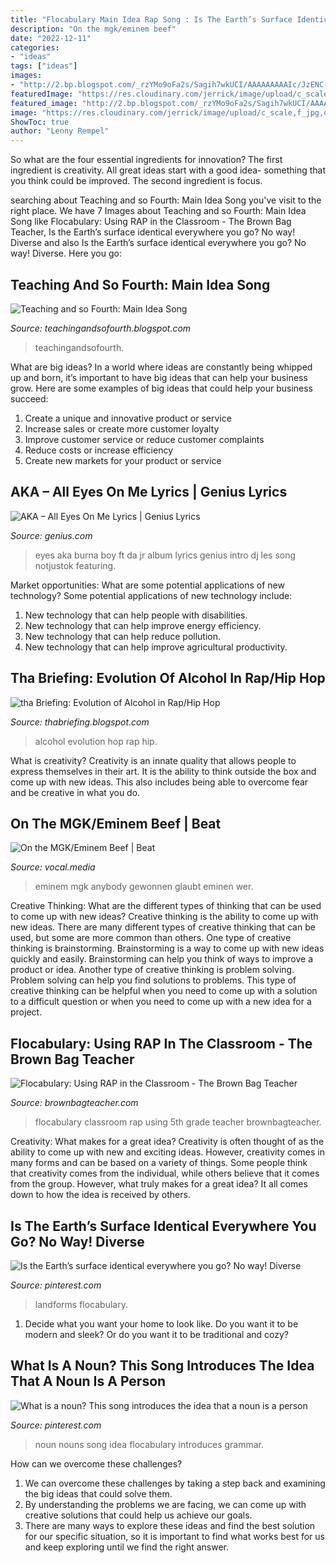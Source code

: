 ```yaml
---
title: "Flocabulary Main Idea Rap Song : Is The Earth’s Surface Identical Everywhere You Go? No Way! Diverse"
description: "On the mgk/eminem beef"
date: "2022-12-11"
categories:
- "ideas"
tags: ["ideas"]
images:
- "http://2.bp.blogspot.com/_rzYMo9oFa2s/Sagih7wkUCI/AAAAAAAAAIc/JzENC-i5CBg/s200/Courvoisier+X.O..jpg"
featuredImage: "https://res.cloudinary.com/jerrick/image/upload/c_scale,f_jpg,q_auto/nkb9656n62rmmm10qb8i.jpg"
featured_image: "http://2.bp.blogspot.com/_rzYMo9oFa2s/Sagih7wkUCI/AAAAAAAAAIc/JzENC-i5CBg/s200/Courvoisier+X.O..jpg"
image: "https://res.cloudinary.com/jerrick/image/upload/c_scale,f_jpg,q_auto/nkb9656n62rmmm10qb8i.jpg"
ShowToc: true
author: "Lenny Rempel"
---
```



So what are the four essential ingredients for innovation? The first ingredient is creativity. All great ideas start with a good idea- something that you think could be improved. The second ingredient is focus.

	

		
searching about Teaching and so Fourth: Main Idea Song you've visit to the right place. We have 7 Images about Teaching and so Fourth: Main Idea Song like Flocabulary: Using RAP in the Classroom - The Brown Bag Teacher, Is the Earth’s surface identical everywhere you go? No way! Diverse and also Is the Earth’s surface identical everywhere you go? No way! Diverse. Here you go:
		
    
## Teaching And So Fourth: Main Idea Song

<img loading=lazy src="https://2.bp.blogspot.com/-IMRiEeWYnvI/VxWRWUr45OI/AAAAAAAACBY/G2pZbkFIh_Qp4MSrpeUPruGfRDWpCZVsACLcB/w1200-h630-p-k-no-nu/Slide1.jpg" onerror="this.onerror=null;this.src='https://tse1.mm.bing.net/th?id=OIP.29grbvYt84up5LnVt0Uv-QFZC1&amp;pid=15.1';" alt="Teaching and so Fourth: Main Idea Song">

_Source: teachingandsofourth.blogspot.com_

>teachingandsofourth. 

	

What are big ideas?
In a world where ideas are constantly being whipped up and born, it’s important to have big ideas that can help your business grow. Here are some examples of big ideas that could help your business succeed: 
1. Create a unique and innovative product or service 
2. Increase sales or create more customer loyalty 
3. Improve customer service or reduce customer complaints 
4. Reduce costs or increase efficiency 
5. Create new markets for your product or service 

    
## AKA – All Eyes On Me Lyrics | Genius Lyrics

<img loading=lazy src="https://images.rapgenius.com/878be4ea04a4b5fd8780a9050d355987.1000x1000x1.png" onerror="this.onerror=null;this.src='https://tse1.mm.bing.net/th?id=OIP.vjc1qWJIN6MqGMdGHoms-QHaHa&amp;pid=15.1';" alt="AKA – All Eyes On Me Lyrics | Genius Lyrics">

_Source: genius.com_

>eyes aka burna boy ft da jr album lyrics genius intro dj les song notjustok featuring. 

	

Market opportunities: What are some potential applications of new technology?
Some potential applications of new technology include: 
1. New technology that can help people with disabilities. 
2. New technology that can help improve energy efficiency. 
3. New technology that can help reduce pollution. 
4. New technology that can help improve agricultural productivity.

    
## Tha Briefing: Evolution Of Alcohol In Rap/Hip Hop

<img loading=lazy src="http://2.bp.blogspot.com/_rzYMo9oFa2s/Sagih7wkUCI/AAAAAAAAAIc/JzENC-i5CBg/s200/Courvoisier+X.O..jpg" onerror="this.onerror=null;this.src='https://tse3.mm.bing.net/th?id=OIP.mJLzFwiq4ZLf_-3E1d98lQAAAA&amp;pid=15.1';" alt="tha Briefing: Evolution of Alcohol in Rap/Hip Hop">

_Source: thabriefing.blogspot.com_

>alcohol evolution hop rap hip. 

	

What is creativity?
Creativity is an innate quality that allows people to express themselves in their art. It is the ability to think outside the box and come up with new ideas. This also includes being able to overcome fear and be creative in what you do.

    
## On The MGK/Eminem Beef | Beat

<img loading=lazy src="https://res.cloudinary.com/jerrick/image/upload/c_scale,f_jpg,q_auto/nkb9656n62rmmm10qb8i.jpg" onerror="this.onerror=null;this.src='https://tse1.mm.bing.net/th?id=OIP.avqna7vZK7JiGd52D0XMDwHaEq&amp;pid=15.1';" alt="On the MGK/Eminem Beef | Beat">

_Source: vocal.media_

>eminem mgk anybody gewonnen glaubt eminen wer. 

	

Creative Thinking: What are the different types of thinking that can be used to come up with new ideas?
Creative thinking is the ability to come up with new ideas. There are many different types of creative thinking that can be used, but some are more common than others. One type of creative thinking is brainstorming. Brainstorming is a way to come up with new ideas quickly and easily. Brainstorming can help you think of ways to improve a product or idea. Another type of creative thinking is problem solving. Problem solving can help you find solutions to problems. This type of creative thinking can be helpful when you need to come up with a solution to a difficult question or when you need to come up with a new idea for a project.

    
## Flocabulary: Using RAP In The Classroom - The Brown Bag Teacher

<img loading=lazy src="http://brownbagteacher.com/wp-content/uploads/2015/02/Many-Subjects.png" onerror="this.onerror=null;this.src='https://tse4.mm.bing.net/th?id=OIP.uAGYFfl2vWTgr63S1LCktQAAAA&amp;pid=15.1';" alt="Flocabulary: Using RAP in the Classroom - The Brown Bag Teacher">

_Source: brownbagteacher.com_

>flocabulary classroom rap using 5th grade teacher brownbagteacher. 

	

Creativity: What makes for a great idea?
Creativity is often thought of as the ability to come up with new and exciting ideas. However, creativity comes in many forms and can be based on a variety of things. Some people think that creativity comes from the individual, while others believe that it comes from the group. However, what truly makes for a great idea? It all comes down to how the idea is received by others.

    
## Is The Earth’s Surface Identical Everywhere You Go? No Way! Diverse

<img loading=lazy src="https://i.pinimg.com/originals/34/21/c0/3421c0bc4c3daa13a5cdd9b9e91c0515.png" onerror="this.onerror=null;this.src='https://tse2.mm.bing.net/th?id=OIP.UOdH-tD00Y2Nf-HxkYl7CgHaLG&amp;pid=15.1';" alt="Is the Earth’s surface identical everywhere you go? No way! Diverse">

_Source: pinterest.com_

>landforms flocabulary. 

	

1. Decide what you want your home to look like. Do you want it to be modern and sleek? Or do you want it to be traditional and cozy?

    
## What Is A Noun? This Song Introduces The Idea That A Noun Is A Person

<img loading=lazy src="https://i.pinimg.com/originals/c2/dc/9e/c2dc9e147cda10deaa3c20367651f865.png" onerror="this.onerror=null;this.src='https://tse2.mm.bing.net/th?id=OIP.C7ml5r55JajWza1oggtfvAHaLG&amp;pid=15.1';" alt="What is a noun? This song introduces the idea that a noun is a person">

_Source: pinterest.com_

>noun nouns song idea flocabulary introduces grammar. 

	

How can we overcome these challenges?
1. We can overcome these challenges by taking a step back and examining the big ideas that could solve them.
2. By understanding the problems we are facing, we can come up with creative solutions that could help us achieve our goals.
3. There are many ways to explore these ideas and find the best solution for our specific situation, so it is important to find what works best for us and keep exploring until we find the right answer.

